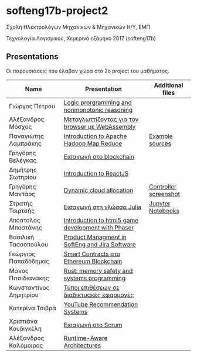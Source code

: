 # softeng17b-project2

Σχολή Ηλεκτρολόγων Μηχανικών & Μηχανικών Η/Υ, ΕΜΠ

Τεχνολογία Λογισμικού, Χεμερινό εξάμηνο 2017 (softeng17b)

## Presentations
Οι παρουσιάσεις που έλαβαν χώρα στο 2ο project του μαθήματος.

|Name|Presentation|Additional files|
|----|-----|------|
|Γιώργος Πέτρου | [Logic prorgramming and nonmonotonic reasoning](files/prolog-presentation.pptx) |
|Αλέξανδρος Μόσχος | [Μεταγλωττίζοντας για τον browser με WebAssembly](files/wasm.pdf)|
|Παναγιώτης Λαμπράκης | [Introduction to Apache Hadoop Map Reduce](files/hadoop.pptx) | [Example sources](files/hadoop-map-reduce.zip) |
|Γρηγόρης Βελέγκας | [Εισαγωγή στο blockchain](files/intro-to-blockchain.pdf) |
|Δημήτρης Σωτηρίου | [Introduction to ReactJS](files/Introduction-to-ReactJS-20180227.pdf) |
|Γρηγόρης Μαντάος | [Dynamic cloud allocation](files/dynamic-cloud.pdf) | [Controller screenshot](files/cloud-controller.png) |
|Στρατής Τσιρτσής | [Εισαγωγή στη γλώσσα Julia](files/intro-to-julia/julia.md) | [Jupyter Notebooks](files/intro-to-julia/)
|Απόστολος Μποστάνης| [Introduction to html5 game development with Phaser](files/phaser-js-presentation.pptx) | 
|Βασιλική Τασσοπούλου | [Product Managment in SoftEng and Jira Software](http://prezi.com/aa_uv5fe--4_/?utm_campaign=share&utm_medium=copy)|
|Γεώργιος Παπαδόδημας | [Smart Contracts στο Ethereum Blockchain](files/Smart-Contracts-in-Ethereum-Blockchain.zip) |
|Μάνος Πιτσιδιανάκης | [Rust: memory safety and systems programming](files/rust.pdf) |
|Κωνσταντίνος Δημητρίου | [Τύποι επιθέσεων σε διαδικτυακές εφαρμογές](files/τύποι%20επιθέσεων%20σε%20διαδικτυακές%20εφαρμογές.odp) | 
|Κατερίνα Τσιβρά | [YouTube Recommendation Systems](files/YoutubeRecommendationSystems.zip)|
|Χριστιάνα Κουδιγκέλη | [Εισαγωγή στο Scrum](files/[softeng17]Χριστιάνα%20Κουδιγκέλη%20-%20Project%202.pdf)|
|Αλέξανδρος Καλόμοιρος | [Runtime-Aware Architectures](files/raa-presentation.pdf) |
